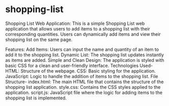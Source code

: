 # shopping-list
Shopping List Web Application:
This is a simple Shopping List web application that allows users to add items to a shopping list with their corresponding quantities. Users can dynamically add items and view their shopping list on the same page.

Features:
Add Items: Users can input the name and quantity of an item to add it to the shopping list.
Dynamic List: The shopping list updates instantly as items are added.
Simple and Clean Design: The application is styled with basic CSS for a clean and user-friendly interface.
Technologies Used-
HTML: Structure of the webpage.
CSS: Basic styling for the application.
JavaScript: Logic to handle the addition of items to the shopping list.
File Structure-
index.html: The main HTML file that contains the structure of the shopping list application.
style.css: Contains the CSS styles applied to the application.
script.js: JavaScript file where the logic for adding items to the shopping list is implemented.

